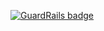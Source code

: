 
[![GuardRails badge](https://badges.production.guardrails.io/moul/witap.svg)](https://www.guardrails.io)

